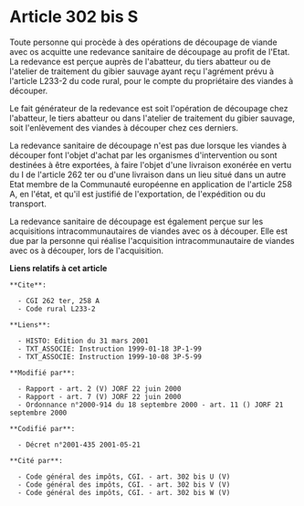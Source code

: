 # Article 302 bis S

Toute personne qui procède à des opérations de découpage de viande avec os acquitte une redevance sanitaire de découpage au
profit de l'Etat. La redevance est perçue auprès de l'abatteur, du tiers abatteur ou de l'atelier de traitement du gibier
sauvage ayant reçu l'agrément prévu à l'article L233-2 du code rural, pour le compte du propriétaire des viandes à découper.

Le fait générateur de la redevance est soit l'opération de découpage chez l'abatteur, le tiers abatteur ou dans l'atelier de
traitement du gibier sauvage, soit l'enlèvement des viandes à découper chez ces derniers.

La redevance sanitaire de découpage n'est pas due lorsque les viandes à découper font l'objet d'achat par les organismes
d'intervention ou sont destinées à être exportées, à faire l'objet d'une livraison exonérée en vertu du I de l'article 262
ter ou d'une livraison dans un lieu situé dans un autre Etat membre de la Communauté européenne en application de l'article
258 A, en l'état, et qu'il est justifié de l'exportation, de l'expédition ou du transport.

La redevance sanitaire de découpage est également perçue sur les acquisitions intracommunautaires de viandes avec os à
découper. Elle est due par la personne qui réalise l'acquisition intracommunautaire de viandes avec os à découper, lors de
l'acquisition.

**Liens relatifs à cet article**

	**Cite**:

	  - CGI 262 ter, 258 A
	  - Code rural L233-2

	**Liens**:

	  - HISTO: Edition du 31 mars 2001
	  - TXT_ASSOCIE: Instruction 1999-01-18 3P-1-99
	  - TXT_ASSOCIE: Instruction 1999-10-08 3P-5-99

	**Modifié par**:

	  - Rapport - art. 2 (V) JORF 22 juin 2000
	  - Rapport - art. 7 (V) JORF 22 juin 2000
	  - Ordonnance n°2000-914 du 18 septembre 2000 - art. 11 () JORF 21 septembre 2000

	**Codifié par**:

	  - Décret n°2001-435 2001-05-21

	**Cité par**:

	  - Code général des impôts, CGI. - art. 302 bis U (V)
	  - Code général des impôts, CGI. - art. 302 bis V (V)
	  - Code général des impôts, CGI. - art. 302 bis W (V)
